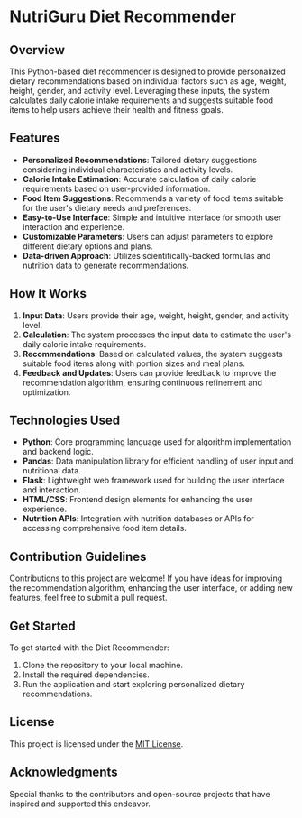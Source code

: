 # NutriGuru Diet Recommender

## Overview
This Python-based diet recommender is designed to provide personalized dietary recommendations based on individual factors such as age, weight, height, gender, and activity level. Leveraging these inputs, the system calculates daily calorie intake requirements and suggests suitable food items to help users achieve their health and fitness goals.

## Features
- **Personalized Recommendations**: Tailored dietary suggestions considering individual characteristics and activity levels.
- **Calorie Intake Estimation**: Accurate calculation of daily calorie requirements based on user-provided information.
- **Food Item Suggestions**: Recommends a variety of food items suitable for the user's dietary needs and preferences.
- **Easy-to-Use Interface**: Simple and intuitive interface for smooth user interaction and experience.
- **Customizable Parameters**: Users can adjust parameters to explore different dietary options and plans.
- **Data-driven Approach**: Utilizes scientifically-backed formulas and nutrition data to generate recommendations.

## How It Works
1. **Input Data**: Users provide their age, weight, height, gender, and activity level.
2. **Calculation**: The system processes the input data to estimate the user's daily calorie intake requirements.
3. **Recommendations**: Based on calculated values, the system suggests suitable food items along with portion sizes and meal plans.
4. **Feedback and Updates**: Users can provide feedback to improve the recommendation algorithm, ensuring continuous refinement and optimization.

## Technologies Used
- **Python**: Core programming language used for algorithm implementation and backend logic.
- **Pandas**: Data manipulation library for efficient handling of user input and nutritional data.
- **Flask**: Lightweight web framework used for building the user interface and interaction.
- **HTML/CSS**: Frontend design elements for enhancing the user experience.
- **Nutrition APIs**: Integration with nutrition databases or APIs for accessing comprehensive food item details.

## Contribution Guidelines
Contributions to this project are welcome! If you have ideas for improving the recommendation algorithm, enhancing the user interface, or adding new features, feel free to submit a pull request.

## Get Started
To get started with the Diet Recommender:
1. Clone the repository to your local machine.
2. Install the required dependencies.
3. Run the application and start exploring personalized dietary recommendations.

## License
This project is licensed under the [MIT License](LICENSE).

## Acknowledgments
Special thanks to the contributors and open-source projects that have inspired and supported this endeavor.
